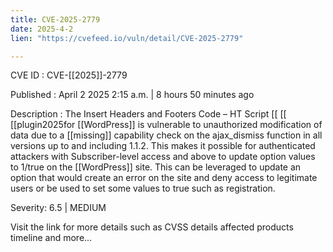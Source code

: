 ```yaml
---
title: CVE-2025-2779
date: 2025-4-2
lien: "https://cvefeed.io/vuln/detail/CVE-2025-2779"

---
```


CVE ID : CVE-[[2025]]-2779

Published :  April 2
2025
2:15 a.m. | 8 hours
50 minutes ago

Description : The Insert Headers and Footers Code – HT Script  [[ [[ [[plugin2025for  [[WordPress]] is vulnerable to unauthorized modification of data due to a  [[missing]] capability check on the ajax_dismiss function in all versions up to
and including
1.1.2. This makes it possible for authenticated attackers
with Subscriber-level access and above
to update option values to 1/true on the  [[WordPress]] site. This can be leveraged to update an option that would create an error on the site and deny access to legitimate users or be used to set some values to true
such as registration.

Severity: 6.5 | MEDIUM

Visit the link for more details
such as CVSS details
affected products
timeline
and more...
